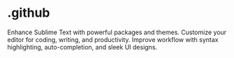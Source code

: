 # .github
Enhance Sublime Text with powerful packages and themes. Customize your editor for coding, writing, and productivity. Improve workflow with syntax highlighting, auto-completion, and sleek UI designs.
